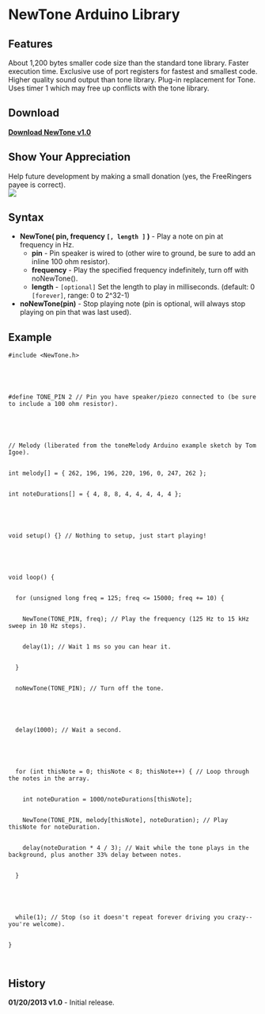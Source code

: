# NewTone Arduino Library #

## Features ##
About 1,200 bytes smaller code size than the standard tone library.
Faster execution time.
Exclusive use of port registers for fastest and smallest code.
Higher quality sound output than tone library.
Plug-in replacement for Tone.
Uses timer 1 which may free up conflicts with the tone library.

## Download ##
**[Download NewTone v1.0](http://code.google.com/p/arduino-new-tone/downloads/list)**

## Show Your Appreciation ##
Help future development by making a small donation (yes, the FreeRingers payee is correct).<br>
<a href='https://www.paypal.com/cgi-bin/webscr?cmd=_s-xclick&hosted_button_id=MQGEFBJLK2YVU'><img src='https://www.paypalobjects.com/en_US/i/btn/btn_donate_LG.gif' /></a>

<h2>Syntax</h2>
<ul><li><b>NewTone( pin, frequency <code>[, length ]</code> )</b> - Play a note on pin at frequency in Hz.<br>
<ul><li><b>pin</b> - Pin speaker is wired to (other wire to ground, be sure to add an inline 100 ohm resistor).<br>
</li><li><b>frequency</b> - Play the specified frequency indefinitely, turn off with noNewTone().<br>
</li><li><b>length</b> - <code>[optional]</code> Set the length to play in milliseconds. (default: 0 <code>[forever]</code>, range: 0 to 2^32-1)<br>
</li></ul></li><li><b>noNewTone(pin)</b> - Stop playing note (pin is optional, will always stop playing on pin that was last used).</li></ul>

<h2>Example</h2>
<pre><code>#include &lt;NewTone.h&gt;<br>
<br>
#define TONE_PIN 2 // Pin you have speaker/piezo connected to (be sure to include a 100 ohm resistor).<br>
<br>
// Melody (liberated from the toneMelody Arduino example sketch by Tom Igoe).<br>
int melody[] = { 262, 196, 196, 220, 196, 0, 247, 262 };<br>
int noteDurations[] = { 4, 8, 8, 4, 4, 4, 4, 4 };<br>
<br>
void setup() {} // Nothing to setup, just start playing!<br>
<br>
void loop() {<br>
  for (unsigned long freq = 125; freq &lt;= 15000; freq += 10) {  <br>
    NewTone(TONE_PIN, freq); // Play the frequency (125 Hz to 15 kHz sweep in 10 Hz steps).<br>
    delay(1); // Wait 1 ms so you can hear it.<br>
  }<br>
  noNewTone(TONE_PIN); // Turn off the tone.<br>
<br>
  delay(1000); // Wait a second.<br>
<br>
  for (int thisNote = 0; thisNote &lt; 8; thisNote++) { // Loop through the notes in the array.<br>
    int noteDuration = 1000/noteDurations[thisNote];<br>
    NewTone(TONE_PIN, melody[thisNote], noteDuration); // Play thisNote for noteDuration.<br>
    delay(noteDuration * 4 / 3); // Wait while the tone plays in the background, plus another 33% delay between notes.<br>
  }<br>
<br>
  while(1); // Stop (so it doesn't repeat forever driving you crazy--you're welcome).<br>
}<br>
</code></pre>

<h2>History</h2>
<b>01/20/2013 v1.0</b> - Initial release.